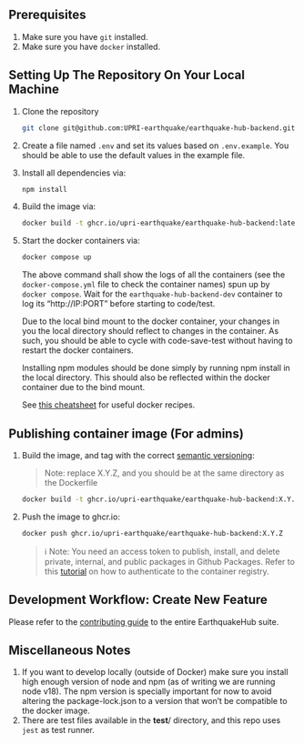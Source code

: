 ## Prerequisites
1. Make sure you have `git` installed.
2. Make sure you have `docker` installed.

## Setting Up The Repository On Your Local Machine
1. Clone the repository
    
    ```bash
    git clone git@github.com:UPRI-earthquake/earthquake-hub-backend.git
    ```
2. Create a file named `.env` and set its values based on `.env.example`. You should be able to use the default values in the example file.
3. Install all dependencies via:
    ```bash
    npm install
    ```
4. Build the image via:
    ```bash
    docker build -t ghcr.io/upri-earthquake/earthquake-hub-backend:latest .
    ```
5. Start the docker containers via:
    ```bash
    docker compose up
    ```
    The above command shall show the logs of all the containers (see the `docker-compose.yml` file to check the container names) spun up by `docker compose`. Wait for the `earthquake-hub-backend-dev` container to log its “http://IP:PORT” before starting to code/test.
    
    Due to the local bind mount to the docker container, your changes in you the local directory should reflect to changes in the container. As such, you should be able to cycle with code-save-test without having to restart the docker containers.

    Installing npm modules should be done simply by running npm install in the local directory. This should also be reflected within the docker container due to the bind mount.
    
    See [this cheatsheet](https://upri-earthquake.github.io/docker-cheatsheet) for useful docker recipes.

## Publishing container image (For admins)
1. Build the image, and tag with the correct [semantic versioning](https://semver.org/): 
    > Note: replace X.Y.Z, and you should be at the same directory as the Dockerfile

    ```bash
    docker build -t ghcr.io/upri-earthquake/earthquake-hub-backend:X.Y.Z .
    ```
2. Push the image to ghcr.io:
    ```bash
    docker push ghcr.io/upri-earthquake/earthquake-hub-backend:X.Y.Z
    ```
    > ℹ️ Note: You need an access token to publish, install, and delete private, internal, and public packages in Github Packages. Refer to this [tutorial](https://docs.github.com/en/packages/working-with-a-github-packages-registry/working-with-the-container-registry#authenticating-to-the-container-registry) on how to authenticate to the container registry.


## Development Workflow: Create New Feature
Please refer to the [contributing guide](https://upri-earthquake.github.io/dev-guide-contributing) to the entire EarthquakeHub suite.

## Miscellaneous Notes

1. If you want to develop locally (outside of Docker) make sure you install high enough version of node and npm (as of writing we are running node v18). The npm version is specially important for now to avoid altering the package-lock.json to a version that won’t be compatible to the docker image. 
2. There are test files available in the __test__/ directory, and this repo uses `jest` as test runner.
